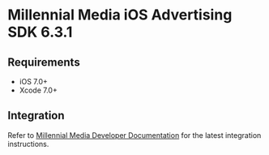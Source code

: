 # Millennial Media iOS Advertising SDK 6.3.1

## Requirements

* iOS 7.0+
* Xcode 7.0+

## Integration

Refer to [Millennial Media Developer Documentation](http://docs.millennialmedia.com/) for the latest integration instructions.